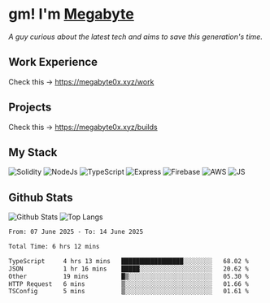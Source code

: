 # gm! I'm [Megabyte](https://megabyte0x.xyz/)

*A guy curious about the latest tech and aims to save this generation's time.*

## Work Experience

Check this -> https://megabyte0x.xyz/work

## Projects

Check this -> https://megabyte0x.xyz/builds

## My Stack

![Solidity](https://img.shields.io/badge/solidity-grey?style=for-the-badge&logo=solidity&logoColor=Green)
![NodeJs](https://img.shields.io/badge/NODE_JS-grey?style=for-the-badge&logo=nodedotjs&logoColor=Green)
![TypeScript](https://img.shields.io/badge/TS-grey?style=for-the-badge&logo=typescript&logoColor=Green)
![Express](https://img.shields.io/badge/EXPRESS-grey?style=for-the-badge&logo=EXPRESS&logoColor=Green)
![Firebase](https://img.shields.io/badge/EXPRESS-grey?style=for-the-badge&logo=EXPRESS&logoColor=Green)
![AWS](https://img.shields.io/badge/AWS-grey?style=for-the-badge&logo=amazonaws&logoColor=Yellow)
![JS](https://img.shields.io/badge/JS-grey?style=for-the-badge&logo=javascript&logoColor=Green)

## Github Stats

![Github Stats](https://github-readme-stats.vercel.app/api?username=megabyte0x&show_icons=true&theme=dark&hide_border=true&bg_color=0D1117) ![Top Langs](https://github-readme-stats.vercel.app/api/top-langs/?username=megabyte0x&layout=compact&theme=dark)

<!--START_SECTION:waka-->

```txt
From: 07 June 2025 - To: 14 June 2025

Total Time: 6 hrs 12 mins

TypeScript     4 hrs 13 mins   █████████████████░░░░░░░░   68.02 %
JSON           1 hr 16 mins    █████░░░░░░░░░░░░░░░░░░░░   20.62 %
Other          19 mins         █▒░░░░░░░░░░░░░░░░░░░░░░░   05.30 %
HTTP Request   6 mins          ▒░░░░░░░░░░░░░░░░░░░░░░░░   01.66 %
TSConfig       5 mins          ▒░░░░░░░░░░░░░░░░░░░░░░░░   01.61 %
```

<!--END_SECTION:waka-->


